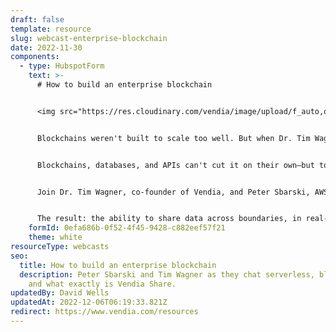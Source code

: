 ```yaml
---
draft: false
template: resource
slug: webcast-enterprise-blockchain
date: 2022-11-30
components:
  - type: HubspotForm
    text: >-
      # How to build an enterprise blockchain


      <img src="https://res.cloudinary.com/vendia/image/upload/f_auto,q_90/v1669912835/enterprise-api_yxk7hz.webp" alt="" class="image-float-right" width="350" />


      Blockchains weren't built to scale too well. But when Dr. Tim Wagner, inventor of AWS Lambda, built one in the cloud with the latest serverless technologies he created the first enterprise-ready blockchain.


      Blockchains, databases, and APIs can't cut it on their own—but together they will modernize data sharing.


      Join Dr. Tim Wagner, co-founder of Vendia, and Peter Sbarski, AWS Serverless Hero, as they talk about bringing blockchains, cloud databases, serverless, and APIs together in one solution.


      The result: the ability to share data across boundaries, in real-time.
    formId: 0efa686b-0f52-4f45-9428-c882eef57f21
    theme: white
resourceType: webcasts
seo:
  title: How to build an enterprise blockchain
  description: Peter Sbarski and Tim Wagner as they chat serverless, blockchain,
    and what exactly is Vendia Share.
updatedBy: David Wells
updatedAt: 2022-12-06T06:19:33.821Z
redirect: https://www.vendia.com/resources
---
```


